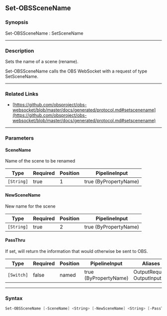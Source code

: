 Set-OBSSceneName
----------------




### Synopsis
Set-OBSSceneName : SetSceneName



---


### Description

Sets the name of a scene (rename).


Set-OBSSceneName calls the OBS WebSocket with a request of type SetSceneName.



---


### Related Links
* [https://github.com/obsproject/obs-websocket/blob/master/docs/generated/protocol.md#setscenename](https://github.com/obsproject/obs-websocket/blob/master/docs/generated/protocol.md#setscenename)





---


### Parameters
#### **SceneName**

Name of the scene to be renamed






|Type      |Required|Position|PipelineInput        |
|----------|--------|--------|---------------------|
|`[String]`|true    |1       |true (ByPropertyName)|



#### **NewSceneName**

New name for the scene






|Type      |Required|Position|PipelineInput        |
|----------|--------|--------|---------------------|
|`[String]`|true    |2       |true (ByPropertyName)|



#### **PassThru**

If set, will return the information that would otherwise be sent to OBS.






|Type      |Required|Position|PipelineInput        |Aliases                      |
|----------|--------|--------|---------------------|-----------------------------|
|`[Switch]`|false   |named   |true (ByPropertyName)|OutputRequest<br/>OutputInput|





---


### Syntax
```PowerShell
Set-OBSSceneName [-SceneName] <String> [-NewSceneName] <String> [-PassThru] [<CommonParameters>]
```
